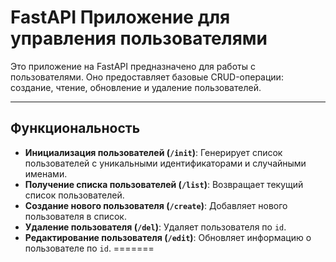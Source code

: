 # FastAPI Приложение для управления пользователями

Это приложение на FastAPI предназначено для работы с пользователями. Оно предоставляет базовые CRUD-операции: создание, чтение, обновление и удаление пользователей.

---

## Функциональность

- **Инициализация пользователей (`/init`)**: Генерирует список пользователей с уникальными идентификаторами и случайными именами.
- **Получение списка пользователей (`/list`)**: Возвращает текущий список пользователей.
- **Создание нового пользователя (`/create`)**: Добавляет нового пользователя в список.
- **Удаление пользователя (`/del`)**: Удаляет пользователя по `id`.
- **Редактирование пользователя (`/edit`)**: Обновляет информацию о пользователе по `id`.
=======


